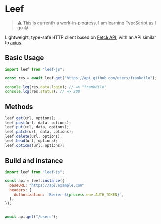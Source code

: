# Leef

> ⚠️ This is currently a work-in-progress. I am learning TypeScript as I go 😂

Lightweight, type-safe HTTP client based on [Fetch API](https://developer.mozilla.org/en-US/docs/Web/API/Fetch_API), with an API similar to [axios](https://github.com/axios/axios).

## Basic Usage

```js
import leef from "leef-js";

const res = await leef.get("https://api.github.com/users/frankdilo");

console.log(res.data.login); // => "frankdilo"
console.log(res.status); // => 200
```

## Methods

```js
leef.get(url, options);
leef.post(url, data, options);
leef.put(url, data, options);
leef.patch(url, data, options);
leef.delete(url, options);
leef.head(url, options);
leef.options(url, options);
```

## Build and instance

```js
import leef from "leef-js";

const api = leef.instance({
  baseURL: "https://api.example.com"
  headers: {
    Authorization: `Bearer ${process.env.AUTH_TOKEN}`,
  },
});


await api.get("/users");
```
